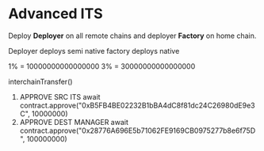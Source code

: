 # Advanced ITS

Deploy **Deployer** on all remote chains and deployer **Factory** on home chain.

Deployer deploys semi native factory deploys native

1% = 10000000000000000
3% = 30000000000000000



interchainTransfer()
1. APPROVE SRC ITS  await contract.approve("0xB5FB4BE02232B1bBA4dC8f81dc24C26980dE9e3C", 10000000) 
2.  APPROVE DEST MANAGER await contract.approve("0x28776A696E5b71062FE9169CB0975277b8e6f75D", 100000000)